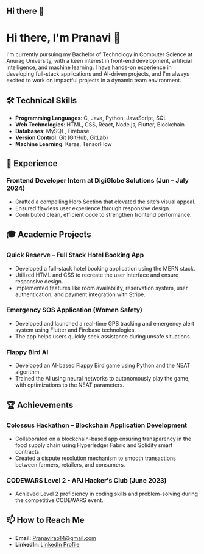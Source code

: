 ## Hi there 👋

# Hi there, I'm Pranavi 👋

I'm currently pursuing my Bachelor of Technology in Computer Science at Anurag University, with a keen interest in front-end development, artificial intelligence, and machine learning. I have hands-on experience in developing full-stack applications and AI-driven projects, and I'm always excited to work on impactful projects in a dynamic team environment.

## 🛠 Technical Skills

- **Programming Languages**: C, Java, Python, JavaScript, SQL
- **Web Technologies**: HTML, CSS, React, Node.js, Flutter, Blockchain
- **Databases**: MySQL, Firebase
- **Version Control**: Git (GitHub, GitLab)
- **Machine Learning**: Keras, TensorFlow

## 💼 Experience

### Frontend Developer Intern at DigiGlobe Solutions (Jun – July 2024)
- Crafted a compelling Hero Section that elevated the site’s visual appeal.
- Ensured flawless user experience through responsive design.
- Contributed clean, efficient code to strengthen frontend performance.

## 🎓 Academic Projects

### Quick Reserve – Full Stack Hotel Booking App
- Developed a full-stack hotel booking application using the MERN stack.
- Utilized HTML and CSS to recreate the user interface and ensure responsive design.
- Implemented features like room availability, reservation system, user authentication, and payment integration with Stripe.

### Emergency SOS Application (Women Safety)
- Developed and launched a real-time GPS tracking and emergency alert system using Flutter and Firebase technologies.
- The app helps users quickly seek assistance during unsafe situations.

### Flappy Bird AI
- Developed an AI-based Flappy Bird game using Python and the NEAT algorithm.
- Trained the AI using neural networks to autonomously play the game, with optimizations to the NEAT parameters.

## 🏆 Achievements

### Colossus Hackathon – Blockchain Application Development
- Collaborated on a blockchain-based app ensuring transparency in the food supply chain using Hyperledger Fabric and Solidity smart contracts.
- Created a dispute resolution mechanism to smooth transactions between farmers, retailers, and consumers.

### CODEWARS Level 2 - APJ Hacker's Club (June 2023)
- Achieved Level 2 proficiency in coding skills and problem-solving during the competitive CODEWARS event.

## 📫 How to Reach Me
- **Email**: Pranavirao14@gmail.com
- **LinkedIn**: [LinkedIn Profile](#)

